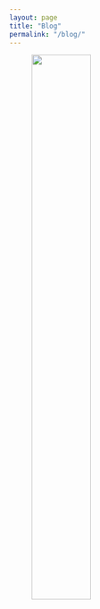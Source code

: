 ```yaml
---
layout: page
title: "Blog"
permalink: "/blog/"
---
```


<figure class="aligncenter">
	<img width="50%" src="https://pbs.twimg.com/media/CJ53c2-XAAAy4O8.png" />
</figure>

